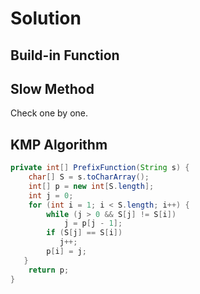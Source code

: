 # Solution
## Build-in Function
## Slow Method
Check one by one.
## KMP Algorithm
```java
private int[] PrefixFunction(String s) {
    char[] S = s.toCharArray();
    int[] p = new int[S.length];
    int j = 0;
    for (int i = 1; i < S.length; i++) {
        while (j > 0 && S[j] != S[i])
            j = p[j - 1];
        if (S[j] == S[i])
           j++;
        p[i] = j;
   }
    return p;
}
```
